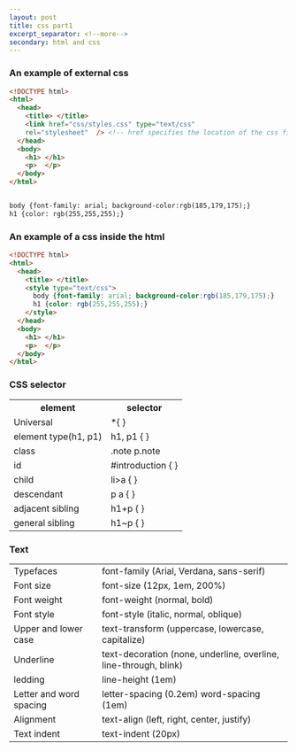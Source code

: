 ```yaml
---
layout: post
title: css part1
excerpt_separator: <!--more-->
secondary: html and css
---
```

### An example of external css
```html
<!DOCTYPE html>
<html>
  <head>
    <title> </title>
    <link href="css/styles.css" type="text/css"
    rel="stylesheet"  /> <!-- href specifies the location of the css file, rel specifies the relationship of the linked file and the html file. -->
  </head>
  <body>
    <h1> </h1>
    <p>  </p>
  </body>
</html>


body {font-family: arial; background-color:rgb(185,179,175);}
h1 {color: rgb(255,255,255);}
```
<!--more-->

### An example of a css inside the html
``` html
<!DOCTYPE html>
<html>
  <head>
    <title> </title>
    <style type="text/css">
      body {font-family: arial; background-color:rgb(185,179,175);}
      h1 {color: rgb(255,255,255);}
    </style>
  </head>
  <body>
    <h1> </h1>
    <p>  </p>
  </body>
</html>
```
### CSS selector
<table>
  <tr>
    <th> <bold>element</bold> </th>
    <th> <bold>selector</bold> </th>
  </tr>
  <tr>
    <td> Universal</td>
    <td> *{ } </td>
  </tr>
  <tr>
    <td> element type(h1, p1)</td>
    <td> h1, p1 { }</td>
  </tr>
  <tr>
    <td> class</td>
    <td> .note p.note</td>
  </tr>
  <tr>
    <td> id </td>
    <td> #introduction { }</td>
  </tr>
  <tr>
    <td> child </td>
    <td> li>a { }</td>
  </tr>
  <tr>
    <td> descendant</td>
    <td> p a { }</td>
  </tr>
  <tr>
    <td> adjacent sibling </td>
    <td> h1+p { }</td>
  </tr>
  <tr>
    <td> general sibling</td>
    <td> h1~p { }</td>
  </tr>
</table>

### Text
<table>
  <tr>
    <td> Typefaces </td>
    <td> font-family (Arial, Verdana, sans-serif)</td>
  </tr>
  <tr>
    <td> Font size </td>
    <td>font-size (12px, 1em, 200%) </td>
  </tr>
  <tr>
    <td> Font weight</td>
    <td> font-weight (normal, bold) </td>
  </tr>
  <tr>
    <td> Font style</td>
    <td> font-style (italic, normal, oblique) </td>
  </tr>
  <tr>
    <td> Upper and lower case </td>
    <td> text-transform (uppercase, lowercase, capitalize) </td>
  </tr>
  <tr>
    <td> Underline </td>
    <td> text-decoration (none, underline, overline, line-through, blink)</td>
  </tr>
  <tr>
    <td> ledding </td>
    <td> line-height (1em) </td>
  </tr>
  <tr>
    <td> Letter and word spacing </td>
    <td> letter-spacing (0.2em) word-spacing (1em)</td>
  </tr>
  <tr>
    <td> Alignment </td>
    <td> text-align (left, right, center, justify)</td>
  </tr>
  <tr>
    <td> Text indent</td>
    <td> text-indent (20px)</td>
  </tr>
  </table>

